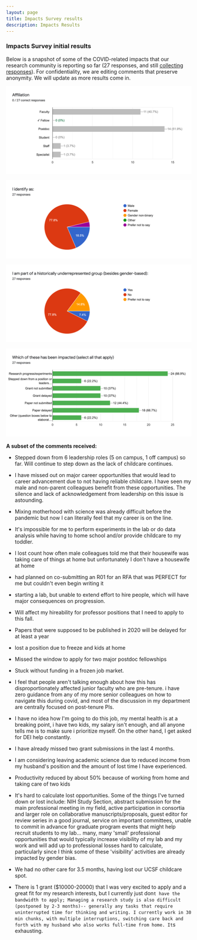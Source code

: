 ```yaml
---
layout: page
title: Impacts Survey results
description: Impacts Results
---
```

### Impacts Survey initial results

Below is a snapshot of some of the COVID-related impacts that our research community is reporting so far (27 responses, and still [collecting responses](https://docs.google.com/forms/d/117qs2bLJxoSk4uSOWm2ogz9UEp7l4PAnd77zZcN1UY8/edit)). For confidentiality, we are editing comments that preserve anonymity. We will update as more results come in.

![Image1](/assets/images/impacts/image001.png)

![Image2](/assets/images/impacts/image002.png)

![Image3](/assets/images/impacts/image003.png)

![Image4](/assets/images/impacts/image004.png)

**A subset of the comments received:**

* Stepped down from 6 leadership roles (5 on campus, 1 off campus) so far. Will continue to step down as the lack of childcare continues.

* I have missed out on major career opportunities that would lead to career advancement due to not having reliable childcare. I have seen my male and non-parent colleagues benefit from these opportunities. The silence and lack of acknowledgement from leadership on this issue is astounding.

* Mixing motherhood with science was already difficult before the pandemic but now I can literally feel that my career is on the line. 

* It's impossible for me to perform experiments in the lab or do data analysis while having to home school and/or provide childcare to my toddler.

* I lost count how often male colleagues told me that their housewife was taking care of things at home but unfortunately I don't have a housewife at home 

* had planned on co-submitting an R01 for an RFA that was PERFECT for me but couldn't even begin writing it
 
* starting a lab, but unable to extend effort to hire people, which will have major consequences on progression.  

* Will affect my hireability for professor positions that I need to apply to this fall. 

* Papers that were supposed to be published in 2020 will be delayed for at least a year

* lost a position due to freeze and kids at home

* Missed the window to apply for two major postdoc fellowships 

* Stuck without funding in a frozen job market.

* I feel that people aren't talking enough about how this has disproportionately affected junior faculty who are pre-tenure. i have zero guidance from any of my more senior colleagues on how to navigate this during covid, and most of the discussion in my department are centrally focused on post-tenure PIs. 

* I have no idea how I'm going to do this job, my mental health is at a breaking point, i have two kids, my salary isn't enough, and all anyone tells me is to make sure i prioritize myself. On the other hand, I get asked for DEI help constantly. 

* I have already missed two grant submissions in the last 4 months.

* I am considering leaving academic science due to reduced income from my husband's position and the amount of lost time I have experienced.

* Productivity reduced by about 50% because of working from home and taking care of two kids

* It's hard to calculate lost opportunities. Some of the things I've turned down or lost include: NIH Study Section, abstract submission for the main professional meeting in my field, active participation in consortia and larger role on collaborative manuscripts/proposals, guest editor for review series in a good journal, service on important committees, unable to commit in advance for graduate program events that might help recruit students to my lab... many, many 'small' professional opportunities that would typically increase visibility of my lab and my work and will add up to professional losses hard to calculate, particularly since I think some of these 'visibility' activities are already impacted by gender bias.

* We had no other care for 3.5 months, having lost our UCSF childcare spot.

* There is 1 grant ($10000-20000) that I was very excited to apply and a great fit for my research interests, but I currently just don`t have the bandwidth to apply; Managing a research study is also difficult (postponed by 2-3 months)-- generally any tasks that require uninterrupted time for thinking and writing. I currently work in 30 min chunks, with multiple interruptions, switching care back and forth with my husband who also works full-time from home. It`s exhausting.